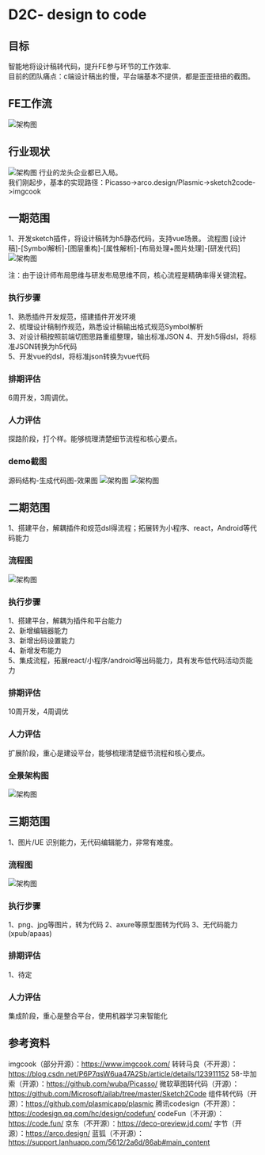 
# D2C- design to code

## 目标

智能地将设计稿转代码，提升FE参与环节的工作效率.  
目前的团队痛点：c端设计稿出的慢，平台端基本不提供，都是歪歪扭扭的截图。  

## FE工作流

‌![架构图](./imgs/dev17.png)

## 行业现状

‌![架构图](./imgs/dev18.png)
行业的龙头企业都已入局。  
我们刚起步，基本的实现路径：Picasso->arco.design/Plasmic->sketch2code->imgcook  

## 一期范围

1、开发sketch插件，将设计稿转为h5静态代码，支持vue场景。
流程图
[设计稿]-[Symbol解析]-[图层重构]-[属性解析]-[布局处理+图片处理]-[研发代码]
‌‌![架构图](./imgs/dev19.png)

注：由于设计师布局思维与研发布局思维不同，核心流程是精确率得关键流程。  

### 执行步骤

1、熟悉插件开发规范，搭建插件开发环境  
2、梳理设计稿制作规范，熟悉设计稿输出格式规范Symbol解析  
3、对设计稿按照前端切图思路重组整理，输出标准JSON
4、开发h5得dsl，将标准JSON转换为h5代码  
5、开发vue的dsl，将标准json转换为vue代码

### 排期评估

6周开发，3周调优。

### 人力评估

探路阶段，打个样。能够梳理清楚细节流程和核心要点。

### demo截图

源码结构-生成代码图-效果图
‌‌![架构图](./imgs/dev20.png)
‌‌‌‌![架构图](./imgs/dev21.png)

## 二期范围

1、搭建平台，解耦插件和规范dsl得流程；拓展转为小程序、react，Android等代码能力

### 流程图

‌‌‌![架构图](./imgs/dev22.png)

### 执行步骤

1、搭建平台，解耦为插件和平台能力  
2、新增编辑器能力  
3、新增出码设置能力  
4、新增发布能力  
5、集成流程，拓展react/小程序/android等出码能力，具有发布低代码活动页能力  

### 排期评估

10周开发，4周调优

### 人力评估

扩展阶段，重心是建设平台，能够梳理清楚细节流程和核心要点。

### 全景架构图

‌‌‌![架构图](./imgs/dev23.png)

## 三期范围

1、图片/UE 识别能力，无代码编辑能力，非常有难度。

### 流程图

‌‌![架构图](./imgs/dev24.png)
‌

### 执行步骤

1、png、jpg等图片，转为代码
2、axure等原型图转为代码
3、无代码能力(xpub/apaas)

### 排期评估

1、待定


### 人力评估


集成阶段，重心是整合平台，使用机器学习来智能化

## 参考资料

imgcook（部分开源）：<https://www.imgcook.com/>
转转马良（不开源）：<https://blog.csdn.net/P6P7qsW6ua47A2Sb/article/details/123911152>
58-毕加索（开源）：<https://github.com/wuba/Picasso/>
微软草图转代码（开源）：<https://github.com/Microsoft/ailab/tree/master/Sketch2Code>
组件转代码（开源）：<https://github.com/plasmicapp/plasmic>
腾讯codesign（不开源）：<https://codesign.qq.com/hc/design/codefun/>
codeFun（不开源）：<https://code.fun/>
京东（不开源）：<https://deco-preview.jd.com/>
字节（开源）：<https://arco.design/>
蓝狐（不开源）：<https://support.lanhuapp.com/5612/2a6d/86ab#main_content>
